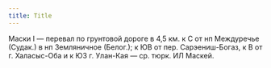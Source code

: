 ```yaml
---
title: Title
---
```


Маски I — перевал по грунтовой дороге в 4,5 км. к С от нп Междуречье (Судак.) в
нп Земляничное (Белог.); к ЮВ от пер. Сарэениш-Богаз, к В от г. Халасыс-Оба и к
ЮЗ г. Улан-Кая — ср. тюрк. ИЛ Маскей.
